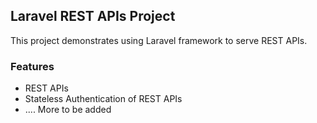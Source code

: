 ## Laravel REST APIs Project
This project demonstrates using Laravel framework to serve REST APIs.

### Features
-  REST APIs
-  Stateless Authentication of REST APIs
-  .... More to be added
